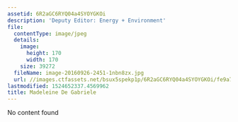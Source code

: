 ```yaml
---
assetid: 6R2aGC6RYQ04a4SYOYGKOi
description: 'Deputy Editor: Energy + Environment'
file:
  contentType: image/jpeg
  details:
    image:
      height: 170
      width: 170
    size: 39272
  fileName: image-20160926-2451-1nbn8zx.jpg
  url: //images.ctfassets.net/bsux5spekp1p/6R2aGC6RYQ04a4SYOYGKOi/fe9a731409c3d0208a1af9766b923178/image-20160926-2451-1nbn8zx.jpg
lastmodified: 1524652337.4569962
title: Madeleine De Gabriele
---
```

No content found